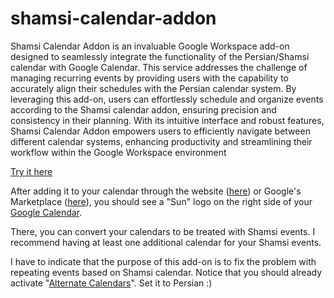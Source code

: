 # shamsi-calendar-addon

Shamsi Calendar Addon is an invaluable Google Workspace add-on designed to seamlessly integrate the functionality of the Persian/Shamsi calendar with Google Calendar. This service addresses the challenge of managing recurring events by providing users with the capability to accurately align their schedules with the Persian calendar system. By leveraging this add-on, users can effortlessly schedule and organize events according to the Shamsi calendar addon, ensuring precision and consistency in their planning. With its intuitive interface and robust features, Shamsi Calendar Addon empowers users to efficiently navigate between different calendar systems, enhancing productivity and streamlining their workflow within the Google Workspace environment

[Try it here](https://accounts.google.com/o/oauth2/auth/oauthchooseaccount?client_id=1043808635249-hsa26c3udnvsrcne5l220p04f1cgcd53.apps.googleusercontent.com&redirect_uri=https%3A%2F%2Fscript.google.com%2Foauthcallback&state=8694228432445243392&scope=https%3A%2F%2Fwww.googleapis.com%2Fauth%2Fcalendar.addons.execute%20https%3A%2F%2Fwww.googleapis.com%2Fauth%2Fcalendar.readonly%20https%3A%2F%2Fwww.googleapis.com%2Fauth%2Fcalendar.events&response_type=none%20gsession&access_type=offline&approval_prompt=force&hl=en&login_hint=shahverdy.m%40gmail.com&service=lso&o2v=1&theme=mn&ddm=0&flowName=GeneralOAuthFlow)

After adding it to your calendar through the website ([here](https://shamsical.ir/website/)) or Google's Marketplace ([here](https://workspace.google.com/u/0/marketplace/search/Shamsi%20Calendar%20%2F%20%D9%87%D8%AC%D8%B1%DB%8C%20%D8%B4%D9%85%D8%B3%DB%8C)), you should see a "Sun" logo on the right side of your [Google Calendar](https://calendar.google.com/calendar/u/0/r?pli=1).  

There, you can convert your calendars to be treated with Shamsi events. I recommend having at least one additional calendar for your Shamsi events.  

I have to indicate that the purpose of this add-on is to fix the problem with repeating events based on Shamsi calendar. Notice that you should already activate "[Alternate Calendars](https://calendar.google.com/calendar/u/0/r/settings?pli=1)". Set it to Persian :)
